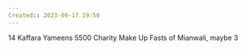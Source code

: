 ```yaml
---
Created:: 2023-09-17 19:50 
---
```

14 Kaffara Yameens
5500 Charity 
Make Up Fasts of Mianwali, maybe 3



